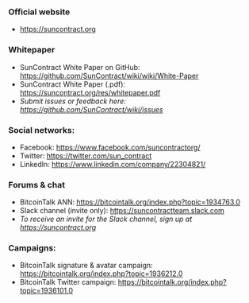 ### Official website
* https://suncontract.org

### Whitepaper
* SunContract White Paper on GitHub: https://github.com/SunContract/wiki/wiki/White-Paper
* SunContract White Paper (.pdf): https://suncontract.org/res/whitepaper.pdf
* *Submit issues or feedback here: https://github.com/SunContract/wiki/issues*

### Social networks:
* Facebook: https://www.facebook.com/suncontractorg/
* Twitter: https://twitter.com/sun_contract
* LinkedIn: https://www.linkedin.com/company/22304821/

### Forums & chat
* BitcoinTalk ANN: https://bitcointalk.org/index.php?topic=1934763.0
* Slack channel (invite only): https://suncontractteam.slack.com
* *To receive an invite for the Slack channel, sign up at https://suncontract.org*

### Campaigns:
* BitcoinTalk signature & avatar campaign: https://bitcointalk.org/index.php?topic=1936212.0
* BitcoinTalk Twitter campaign: https://bitcointalk.org/index.php?topic=1936101.0
